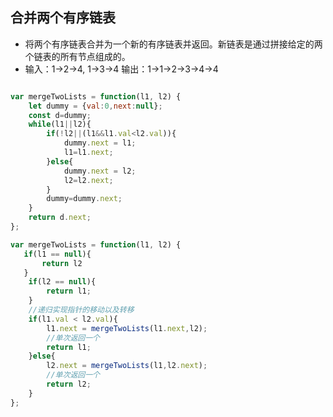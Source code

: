 ## 合并两个有序链表

 * 将两个有序链表合并为一个新的有序链表并返回。新链表是通过拼接给定的两个链表的所有节点组成的。
 * 输入：1->2->4, 1->3->4    输出：1->1->2->3->4->4

```javascript

var mergeTwoLists = function(l1, l2) {
    let dummy = {val:0,next:null};
    const d=dummy;
    while(l1||l2){
        if(!l2||(l1&&l1.val<l2.val)){
            dummy.next = l1;
            l1=l1.next;
        }else{
            dummy.next = l2;
            l2=l2.next;
        }
        dummy=dummy.next;
    }
    return d.next;
};
```


```javascript
var mergeTwoLists = function(l1, l2) {
   if(l1 == null){
       return l2
   }
    if(l2 == null){
        return l1;
    }
    //递归实现指针的移动以及转移
    if(l1.val < l2.val){
        l1.next = mergeTwoLists(l1.next,l2);
        //单次返回一个
        return l1;
    }else{
        l2.next = mergeTwoLists(l1,l2.next);
        //单次返回一个
        return l2;
    }
};
```
